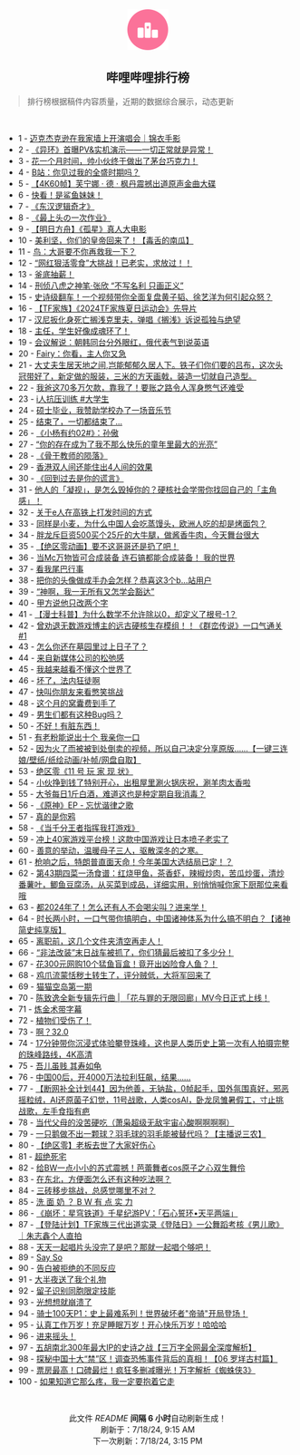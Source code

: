 <div align="center">
    <img src="./assets/icon_rank.png" alt="logo" />
    <h2>哔哩哔哩排行榜</h>
</div>

> 排行榜根据稿件内容质量，近期的数据综合展示，动态更新

<br />

<ul><li><span>1 - <a href=https://www.bilibili.com/BV18M4m127Vg>迈克杰克逊在我家墙上开演唱会｜锦衣手影</a></span></li><li><span>2 - <a href=https://www.bilibili.com/BV1im421g7Ef>《异环》首曝PV&实机演示——一切正常就是异常！</a></span></li><li><span>3 - <a href=https://www.bilibili.com/BV1xW421R74Y>花一个月时间，帅小伙终于做出了茅台巧克力！</a></span></li><li><span>4 - <a href=https://www.bilibili.com/BV12S421R7sV>B站：你见过我的全盛时期吗？</a></span></li><li><span>5 - <a href=https://www.bilibili.com/BV1bi421h79s>【4K60帧】芙宁娜 · 德 · 枫丹震撼出道原声金曲大碟</a></span></li><li><span>6 - <a href=https://www.bilibili.com/BV1W1421k7gp>快看！是鲨鱼妹妹！</a></span></li><li><span>7 - <a href=https://www.bilibili.com/BV14M4m127zH>《东汉逻辑奇才》</a></span></li><li><span>8 - <a href=https://www.bilibili.com/BV1cf421z7ad>《最上头の一次作业》</a></span></li><li><span>9 - <a href=https://www.bilibili.com/BV1Rx4y1x7K9>【明日方舟】《孤星》真人大电影</a></span></li><li><span>10 - <a href=https://www.bilibili.com/BV1b4421D74i>美利坚，你们的皇帝回来了！【毒舌的南瓜】</a></span></li><li><span>11 - <a href=https://www.bilibili.com/BV1PH4y1A7yH>鸟：大哥要不你再救我一下？</a></span></li><li><span>12 - <a href=https://www.bilibili.com/BV1rZ421K7sk>“网红狠活零食”大挑战！已老实，求放过！！</a></span></li><li><span>13 - <a href=https://www.bilibili.com/BV18y411B7Ax>釜底抽薪！</a></span></li><li><span>14 - <a href=https://www.bilibili.com/BV1tm421G7b1>刑侦八虎之神笔·张欣 “不写名利 只画正义”</a></span></li><li><span>15 - <a href=https://www.bilibili.com/BV1a1421k75B>史诗级翻车！一个视频带你全面复盘黄子韬、徐艺洋为何引起众怒？</a></span></li><li><span>16 - <a href=https://www.bilibili.com/BV1FH4y1A74N>【TF家族】《2024TF家族夏日运动会》先导片</a></span></li><li><span>17 - <a href=https://www.bilibili.com/BV1GS411w74m>汉尼扳化身死亡搁浅克里夫，弹唱《搁浅》诉说孤独与绝望</a></span></li><li><span>18 - <a href=https://www.bilibili.com/BV1rx4y1t787>主任，学生好像成魂环了！</a></span></li><li><span>19 - <a href=https://www.bilibili.com/BV18Z421T757>会议解说：朝韩同台分外眼红，俄代表气到说英语</a></span></li><li><span>20 - <a href=https://www.bilibili.com/BV1bM4m127tc>Fairy：你看，主人你又急</a></span></li><li><span>21 - <a href=https://www.bilibili.com/BV1XE421A7GS>大丈夫生居天地之间,岂能郁郁久居人下。铁子们你们要的吕布，这次头冠带好了，新定做的服装，三米的方天画戟，装造一切就自己造型。</a></span></li><li><span>22 - <a href=https://www.bilibili.com/BV1oy411q7je>我爸这70多万欠款，靠我了！要账之路令人浑身憋气还难受</a></span></li><li><span>23 - <a href=https://www.bilibili.com/BV13T421k7SV>i人抗压训练 #大学生</a></span></li><li><span>24 - <a href=https://www.bilibili.com/BV1gE421P7rC>硕士毕业，我赞助学校办了一场音乐节</a></span></li><li><span>25 - <a href=https://www.bilibili.com/BV1Ew4m1Y7XX>结束了，一切都结束了…</a></span></li><li><span>26 - <a href=https://www.bilibili.com/BV11b421n7aM>《小杨有约02#》：孙傲</a></span></li><li><span>27 - <a href=https://www.bilibili.com/BV1Xb421n7zi>“你的存在成为了我不那么快乐的童年里最大的光亮”</a></span></li><li><span>28 - <a href=https://www.bilibili.com/BV1Sb421n7x7>《骨干教师的陨落》</a></span></li><li><span>29 - <a href=https://www.bilibili.com/BV15z421B7xs>香港双人间还能住出4人间的效果</a></span></li><li><span>30 - <a href=https://www.bilibili.com/BV1AT421k7sH>《回到过去是你的谎言》</a></span></li><li><span>31 - <a href=https://www.bilibili.com/BV1Dz421z7r2>他人的「凝视」，是怎么毁掉你的？硬核社会学带你找回自己的「主角感」！</a></span></li><li><span>32 - <a href=https://www.bilibili.com/BV1JgbjeGE5T>关于e人在高铁上打发时间的方式</a></span></li><li><span>33 - <a href=https://www.bilibili.com/BV1g1421k7gc>同样是小麦，为什么中国人会吃蒸馒头，欧洲人吃的却是烤面包？</a></span></li><li><span>34 - <a href=https://www.bilibili.com/BV1Hm421G7Uq>胖龙斥巨资500买个25斤的大牛腿，做酱香牛肉，今天舞台很大</a></span></li><li><span>35 - <a href=https://www.bilibili.com/BV1vi421Y7tn>【绝区零动画】要不这哥哥还是扔了吧！</a></span></li><li><span>36 - <a href=https://www.bilibili.com/BV1CT421k7kG>当Mc万物皆可合成装备 连石镐都能合成装备！ 我的世界</a></span></li><li><span>37 - <a href=https://www.bilibili.com/BV17J4m1M7uS>看我尾巴行事</a></span></li><li><span>38 - <a href=https://www.bilibili.com/BV1JZ421T751>把你的头像做成手办会怎样？恭喜这3个b...站用户</a></span></li><li><span>39 - <a href=https://www.bilibili.com/BV1cZ421u7yW>“神啊，我一无所有又怎学会豁达”</a></span></li><li><span>40 - <a href=https://www.bilibili.com/BV18E4m1R7uy>甲方说他只改两个字</a></span></li><li><span>41 - <a href=https://www.bilibili.com/BV164421U7ya>【漫士科普】为什么数学不允许除以0，却定义了根号-1？</a></span></li><li><span>42 - <a href=https://www.bilibili.com/BV1DT421r7tW>曾劝退无数游戏博主的远古硬核生存模组！！《群峦传说》一口气通关#1</a></span></li><li><span>43 - <a href=https://www.bilibili.com/BV19T421r7D6>怎么你还在墓园里过上日子了？</a></span></li><li><span>44 - <a href=https://www.bilibili.com/BV1ow4m1a7jP>来自新媒体公司的松弛感</a></span></li><li><span>45 - <a href=https://www.bilibili.com/BV1Mf421z7Rn>我越来越看不懂这个世界了</a></span></li><li><span>46 - <a href=https://www.bilibili.com/BV1Xy411v7sT>坏了，法内狂徒啊</a></span></li><li><span>47 - <a href=https://www.bilibili.com/BV1qi421Y7iP>快叫你朋友来看憋笑挑战</a></span></li><li><span>48 - <a href=https://www.bilibili.com/BV1M4421U7dM>这个月的窝囊费到手了</a></span></li><li><span>49 - <a href=https://www.bilibili.com/BV18b421E7iS>男生们都有这种Bug吗？</a></span></li><li><span>50 - <a href=https://www.bilibili.com/BV1DH4y1F7vL>不好！有脏东西！</a></span></li><li><span>51 - <a href=https://www.bilibili.com/BV1tS411w7KD>有老粉能说出十个 我亲你一口</a></span></li><li><span>52 - <a href=https://www.bilibili.com/BV1sS421o7cV>因为火了而被被到处倒卖的视频，所以自己决定分享原版……【一键三连娘/壁纸/纸绘动画/补帧/网盘自取】</a></span></li><li><span>53 - <a href=https://www.bilibili.com/BV1ZT421r7oZ>绝区零《11 号 玩 家 现 状》</a></span></li><li><span>54 - <a href=https://www.bilibili.com/BV1AE421P7DX>小伙挣到钱了特别开心，出租屋里涮火锅庆祝，涮羊肉太香啦</a></span></li><li><span>55 - <a href=https://www.bilibili.com/BV1S1421b7Yj>大爷每日1斤白酒，难道这也是种定期自我消毒？</a></span></li><li><span>56 - <a href=https://www.bilibili.com/BV1M6421f7Q2>《原神》EP - 忘忧谐律之歌</a></span></li><li><span>57 - <a href=https://www.bilibili.com/BV1t4421D7YY>真的是你鸦</a></span></li><li><span>58 - <a href=https://www.bilibili.com/BV1bS411w7az>《当千分王者指挥我打游戏》</a></span></li><li><span>59 - <a href=https://www.bilibili.com/BV1nS421d7AB>冲上40家游戏平台榜！这款中国游戏让日本喷子老实了</a></span></li><li><span>60 - <a href=https://www.bilibili.com/BV1z4421U7Ts>善意的举动，温暖母子三人，驱散深冬的之寒。</a></span></li><li><span>61 - <a href=https://www.bilibili.com/BV1NS411P7eU>枪响之后，特朗普直面天命！今年美国大选结局已定！？</a></span></li><li><span>62 - <a href=https://www.bilibili.com/BV1wy411i7qs>第43期四菜一汤食谱：红烧甲鱼，茶香虾，辣椒炒肉，苦瓜炒蛋，清炒番薯叶，鲫鱼豆腐汤，从买菜到成品，详细实用，别悄悄喊你家下厨那位来看哦</a></span></li><li><span>63 - <a href=https://www.bilibili.com/BV1tQbLesEVa>都2024年了！怎么还有人不会喝尖叫？进来学！</a></span></li><li><span>64 - <a href=https://www.bilibili.com/BV1SJ4m1T7c1>时长两小时，一口气带你搞明白，中国诸神体系为什么搞不明白？【诸神简史纯享版】</a></span></li><li><span>65 - <a href=https://www.bilibili.com/BV1v1421k77q>离职前，这几个文件夹清空再走人！</a></span></li><li><span>66 - <a href=https://www.bilibili.com/BV1W6421f7zh>“非法改装”末日战车被抓了，你们猜最后被扣了多少分！</a></span></li><li><span>67 - <a href=https://www.bilibili.com/BV116421Z7ZC>花300元网购10个猛鱼盲盒！竟开出凶险食人鱼？！</a></span></li><li><span>68 - <a href=https://www.bilibili.com/BV1a1421b7sR>鸡爪流蒙恬秽土转生了，评分贼低，大将军回来了</a></span></li><li><span>69 - <a href=https://www.bilibili.com/BV1t1421b7i9>猫猫空岛第一期</a></span></li><li><span>70 - <a href=https://www.bilibili.com/BV13m421G7XH>陈致逸全新专辑先行曲 | 「花与罪的无限回廊」MV今日正式上线！</a></span></li><li><span>71 - <a href=https://www.bilibili.com/BV154421D7Xc>炼金术带字幕</a></span></li><li><span>72 - <a href=https://www.bilibili.com/BV1k4421D7zh>植物们受伤了！</a></span></li><li><span>73 - <a href=https://www.bilibili.com/BV1Xz421z7kY>啊？32.0</a></span></li><li><span>74 - <a href=https://www.bilibili.com/BV12H4y1F7jH>17分钟带你沉浸式体验攀登珠峰，这也是人类历史上第一次有人拍摄完整的珠峰路线，4K高清</a></span></li><li><span>75 - <a href=https://www.bilibili.com/BV1Wy411i7QB>吾儿虽贱 其寿如龟</a></span></li><li><span>76 - <a href=https://www.bilibili.com/BV1Jf421z7WL>中国00后，开4000万法拉利狂飙，结果……</a></span></li><li><span>77 - <a href=https://www.bilibili.com/BV1ZS421R72d>【断网补全计划44】因为他善，无钠盐，0帧起手，国外氛围真好，邪恶摇粒绒，AI还原菌子幻觉，11号战歌，人类cosAI，卧龙凤雏暑假工，寸止挑战歌，左手食指有疤</a></span></li><li><span>78 - <a href=https://www.bilibili.com/BV13m421G7xX>当代父母的没苦硬吃（萧枭超级无敌宇宙心酸啊啊啊啊）</a></span></li><li><span>79 - <a href=https://www.bilibili.com/BV19E421A7cN>一只鹅做不出一颗球？羽毛球的羽毛能被替代吗？【主播说三农】</a></span></li><li><span>80 - <a href=https://www.bilibili.com/BV1t1421k7ty>【绝区零】老板去世了大家好伤心</a></span></li><li><span>81 - <a href=https://www.bilibili.com/BV171421k7Xr>超绝死宅</a></span></li><li><span>82 - <a href=https://www.bilibili.com/BV1SM4m1172s>给BW一点小小的苏式震撼！芭蕾舞者cos原子之心双生舞伶</a></span></li><li><span>83 - <a href=https://www.bilibili.com/BV1HE4m1R7b4>在东北，方便面怎么还有这种吃法啊？</a></span></li><li><span>84 - <a href=https://www.bilibili.com/BV1sy411B7fz>三砖移步挑战，总感觉哪里不对？</a></span></li><li><span>85 - <a href=https://www.bilibili.com/BV1sS421o7FT>洗 面 奶 ？ B W 有 点 实 力</a></span></li><li><span>86 - <a href=https://www.bilibili.com/BV1xE4m1R78a>《崩坏：星穹铁道》千星纪游PV：「石心誓环•天平两端」</a></span></li><li><span>87 - <a href=https://www.bilibili.com/BV1hb421E7RS>【登陆计划】TF家族三代出道实录《登陆日》一公舞蹈考核《男儿歌》｜朱志鑫个人直拍</a></span></li><li><span>88 - <a href=https://www.bilibili.com/BV1y6421Z7iv>天天一起唱片头没完了是吧？那就一起唱个够吧！</a></span></li><li><span>89 - <a href=https://www.bilibili.com/BV1Vw4m1Y7kF>Say So</a></span></li><li><span>90 - <a href=https://www.bilibili.com/BV1V4421U7GJ>告白被拒绝的不同反应</a></span></li><li><span>91 - <a href=https://www.bilibili.com/BV14m421g7Eh>大半夜送了我个礼物</a></span></li><li><span>92 - <a href=https://www.bilibili.com/BV18S411c7VS>留子识别同胞限定技能</a></span></li><li><span>93 - <a href=https://www.bilibili.com/BV1Ef421q7ya>光想想就崩溃了</a></span></li><li><span>94 - <a href=https://www.bilibili.com/BV1FS411w7aU>骑士100天P1：史上最难系列！世界破坏者"帝骑"开局登场！</a></span></li><li><span>95 - <a href=https://www.bilibili.com/BV1SW421R77g>认真工作万岁！充足睡眠万岁！开心快乐万岁！哈哈哈</a></span></li><li><span>96 - <a href=https://www.bilibili.com/BV16i421Y79B>进来摇头！</a></span></li><li><span>97 - <a href=https://www.bilibili.com/BV1sS411w7Ag>五胡南北300年最大IP的史诗之战【三万字全网最全深度解析】</a></span></li><li><span>98 - <a href=https://www.bilibili.com/BV1zb421E7BW>探秘中国十大“禁”区！调查恐怖事件背后的真相！【06 罗垟古村篇】</a></span></li><li><span>99 - <a href=https://www.bilibili.com/BV16M4m1275h>票房最高！口碑最烂！疯狂多删减曝光！万字解析《蜘蛛侠3》</a></span></li><li><span>100 - <a href=https://www.bilibili.com/BV1gE4m1R7sF>如果知道它那么疼，我一定要抱着它走</a></span></li></ul>

<br />

<p align=center>此文件 <i>README</i> <b>间隔 6 小时</b>自动刷新生成！<br>刷新于：7/18/24, 9:15 AM<br>下一次刷新：7/18/24, 3:15 PM</p>